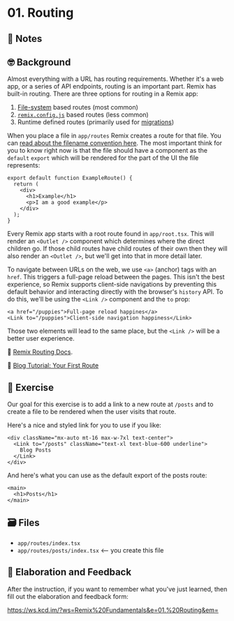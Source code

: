 # 01. Routing

## 📝 Notes

## 🤓 Background

Almost everything with a URL has routing requirements. Whether it's a web app, or a series of API endpoints, routing is an important part. Remix has built-in routing. There are three options for routing in a Remix app:

1. [File-system](https://remix.run/docs/en/v1/api/conventions#file-name-conventions) based routes (most common)
2. [`remix.config.js`](https://remix.run/docs/en/v1/api/conventions#routes) based routes (less common)
3. Runtime defined routes (primarily used for [migrations](https://remix.run/docs/en/v1/guides/migrating-react-router-app))

When you place a file in `app/routes` Remix creates a route for that file. You can [read about the filename convention here](https://remix.run/docs/en/v1/api/conventions#file-name-conventions). The most important think for you to know right now is that the file should have a component as the `default` `export` which will be rendered for the part of the UI the file represents:

```tsx filename=app/routes/example.tsx
export default function ExampleRoute() {
  return (
    <div>
      <h1>Example</h1>
      <p>I am a good example</p>
    </div>
  );
}
```

Every Remix app starts with a root route found in `app/root.tsx`. This will render an `<Outlet />` component which determines where the direct children go. If those child routes have child routes of their own then they will also render an `<Outlet />`, but we'll get into that in more detail later.

To navigate between URLs on the web, we use `<a>` (anchor) tags with an `href`. This triggers a full-page reload between the pages. This isn't the best experience, so Remix supports client-side navigations by preventing this default behavior and interacting directly with the browser's `history` API. To do this, we'll be using the `<Link />` component and the `to` prop:

```tsx
<a href="/puppies">Full-page reload happines</a>
<Link to="/puppies">Client-side navigation happiness</Link>
```

Those two elements will lead to the same place, but the `<Link />` will be a better user experience.

📜 [Remix Routing Docs](https://remix.run/docs/en/v1/guides/routing).

📜 [Blog Tutorial: Your First Route](https://remix.run/docs/en/v1/tutorials/blog#your-first-route)

## 💪 Exercise

Our goal for this exercise is to add a link to a new route at `/posts` and to create a file to be rendered when the user visits that route.

Here's a nice and styled link for you to use if you like:

```tsx
<div className="mx-auto mt-16 max-w-7xl text-center">
  <Link to="/posts" className="text-xl text-blue-600 underline">
    Blog Posts
  </Link>
</div>
```

And here's what you can use as the default export of the posts route:

```tsx
<main>
  <h1>Posts</h1>
</main>
```

## 🗃 Files

- `app/routes/index.tsx`
- `app/routes/posts/index.tsx` <-- you create this file

## 🦉 Elaboration and Feedback

After the instruction, if you want to remember what you've just learned, then
fill out the elaboration and feedback form:

https://ws.kcd.im/?ws=Remix%20Fundamentals&e=01.%20Routing&em=
